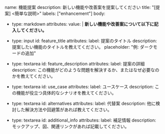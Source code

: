 name: 機能提案
description: 新しい機能や改善案を提案してください
title: "[提案] <簡単な説明>"
labels: ["enhancement"]
body:
  - type: markdown
    attributes:
      value: |
        **新しい機能や改善案について以下に記入してください。**

  - type: input
    id: feature_title
    attributes:
      label: 提案のタイトル
      description: 提案したい機能のタイトルを教えてください。
      placeholder: "例: ダークモードの追加"

  - type: textarea
    id: feature_description
    attributes:
      label: 提案の詳細
      description: この機能がどのような問題を解決するか、またはなぜ必要なのかを教えてください。

  - type: textarea
    id: use_case
    attributes:
      label: ユースケース
      description: この機能が役立つ具体的なシナリオを教えてください。

  - type: textarea
    id: alternatives
    attributes:
      label: 代替案
      description: 他に検討した解決方法や回避策があれば教えてください。

  - type: textarea
    id: additional_info
    attributes:
      label: 補足情報
      description: モックアップ、図、関連リンクがあれば記載してください。
